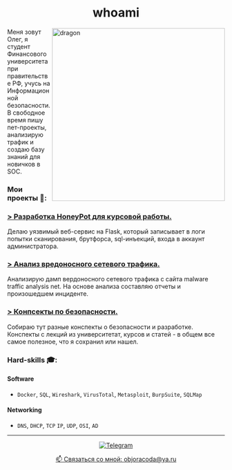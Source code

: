 <h1 align="center">whoami</h1>
<img align="right" width="400" alt="dragon" src="https://i.pinimg.com/originals/5f/29/30/5f293030b863a0c6f927959f7c57d3bc.jpg">
Меня зовут Олег, я студент Финансового университета при правительстве РФ, учусь на Информационной безопасности. В свободное время пишу пет-проекты, анализирую трафик и создаю базу знаний для новичков в SOC.

### Мои проекты 🦈:
### [> Разработка HoneyPot для курсовой работы.](https://github.com/objoracoda/honeypot-flask)
Делаю уязвимый веб-сервис на Flask, который записывает в логи попытки сканирования, брутфорса, sql-инъекций, входа в аккаунт администратора. 

### [> Анализ вредоносного сетевого трафика.](https://github.com/objoracoda/cybersecurity-reports)
Анализирую дамп вердоносного сетевого трафика с сайта malware traffic analysis net. На основе анализа составляю отчеты и произошедшем инциденте.

### [> Конпсекты по безопасности.](https://github.com/objoracoda/cybersec-notes)
Собираю тут разные конспекты о безопасности и разработке. Конспекты с лекций из университетат, курсов и статей - в общем все самое полезное, что я сохранил или нашел.

### Hard-skills 🎓:
   #### Software
   - `Docker`, `SQL`, `Wireshark`, `VirusTotal`, `Metasploit`, `BurpSuite`, `SQLMap`
   #### Networking
   - `DNS`, `DHCP`, `TCP` `IP`, `UDP`, `OSI`, `AD`
____
   
<p align="center">

<a href="https://t.me/objoracoda">
   <img top="0" src="https://img.shields.io/badge/Telegram-2CA5E0?style=for-the-badge&logo=telegram&logoColor=white" alt="Telegram" target="_blank" margin-left="10px">
</p>
   
<p align='center'>
   📫 Связаться со мной: <a href='mailto:objoracoda@ya.ru'>objoracoda@ya.ru</a>
</p>
